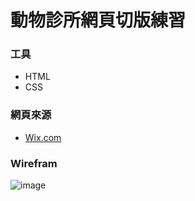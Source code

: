 # 動物診所網頁切版練習

### 工具

* HTML
* CSS

### 網頁來源

* [Wix.com](https://www.wix.com/website-template/view/html/704?utm_source=freewebsitetemplates&utm_medium=template_banner&utm_term=blank&utm_content=ma_html_fwt_temp_2_3_animal&utm_campaign=ma_fwt&experiment_id=cpa_fwt_temp_2_3_animal704)

### Wirefram

![image]()